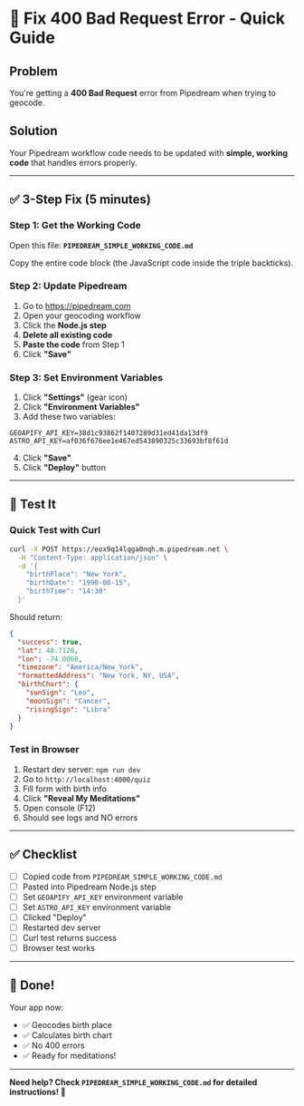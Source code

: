 # 🔧 Fix 400 Bad Request Error - Quick Guide

## Problem

You're getting a **400 Bad Request** error from Pipedream when trying to geocode.

## Solution

Your Pipedream workflow code needs to be updated with **simple, working code** that handles errors properly.

---

## ✅ 3-Step Fix (5 minutes)

### Step 1: Get the Working Code

Open this file: **`PIPEDREAM_SIMPLE_WORKING_CODE.md`**

Copy the entire code block (the JavaScript code inside the triple backticks).

### Step 2: Update Pipedream

1. Go to https://pipedream.com
2. Open your geocoding workflow
3. Click the **Node.js step**
4. **Delete all existing code**
5. **Paste the code** from Step 1
6. Click **"Save"**

### Step 3: Set Environment Variables

1. Click **"Settings"** (gear icon)
2. Click **"Environment Variables"**
3. Add these two variables:

```
GEOAPIFY_API_KEY=38d1c93862f1407289d31ed41da13df9
ASTRO_API_KEY=af036f676ee1e467ed543890325c33693bf8f61d
```

4. Click **"Save"**
5. Click **"Deploy"** button

---

## 🧪 Test It

### Quick Test with Curl

```bash
curl -X POST https://eox9q14lqga0nqh.m.pipedream.net \
  -H "Content-Type: application/json" \
  -d '{
    "birthPlace": "New York",
    "birthDate": "1990-08-15",
    "birthTime": "14:30"
  }'
```

Should return:
```json
{
  "success": true,
  "lat": 40.7128,
  "lon": -74.0060,
  "timezone": "America/New_York",
  "formattedAddress": "New York, NY, USA",
  "birthChart": {
    "sunSign": "Leo",
    "moonSign": "Cancer",
    "risingSign": "Libra"
  }
}
```

### Test in Browser

1. Restart dev server: `npm run dev`
2. Go to `http://localhost:4000/quiz`
3. Fill form with birth info
4. Click **"Reveal My Meditations"**
5. Open console (F12)
6. Should see logs and NO errors

---

## ✅ Checklist

- [ ] Copied code from `PIPEDREAM_SIMPLE_WORKING_CODE.md`
- [ ] Pasted into Pipedream Node.js step
- [ ] Set `GEOAPIFY_API_KEY` environment variable
- [ ] Set `ASTRO_API_KEY` environment variable
- [ ] Clicked "Deploy"
- [ ] Restarted dev server
- [ ] Curl test returns success
- [ ] Browser test works

---

## 🎉 Done!

Your app now:
- ✅ Geocodes birth place
- ✅ Calculates birth chart
- ✅ No 400 errors
- ✅ Ready for meditations!

---

**Need help? Check `PIPEDREAM_SIMPLE_WORKING_CODE.md` for detailed instructions! 🚀**

